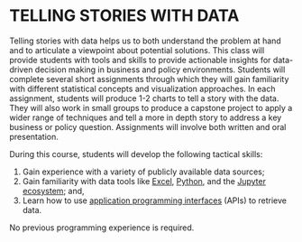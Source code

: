 # TELLING STORIES WITH DATA

Telling stories with data helps us to both understand the problem at hand and to articulate a viewpoint about 
potential solutions. This class will provide students with tools and skills to provide actionable insights for
data-driven decision making in business and policy environments.  Students will complete several short assignments
through which they will gain familiarity with different statistical concepts and visualization approaches. In each
assignment, students will produce 1-2 charts to tell a story with the data.  They will also work in small groups to
produce a capstone project to apply a wider range of techniques and tell a more in depth story to address a key business
or policy question. Assignments will involve both written and oral presentation.  

During this course, students will develop the following tactical skills:

1. Gain experience with a variety of publicly available data sources;
2. Gain familiarity with data tools like [Excel](https://products.office.com/en-us/excel),
   [Python](https://www.python.org/), and the [Jupyter ecosystem](http://jupyter.org/); and,
3. Learn how to use [application programming
   interfaces](https://en.wikipedia.org/wiki/Application_programming_interface) (APIs) to retrieve data.

No previous programming experience is required.
